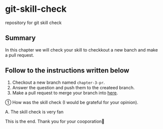 # git-skill-check
repository for git skill check

## Summary
In this chapter we will check your skill to checkkout a new banch and make a pull request.

## Follow to the instructions written below
1. Checkout a new branch named `chapter-3-pr`.
2. Answer the question and push them to the createed branch.
3. Make a pull request to merge your branch into [here](https://github.com/Accel-Hack/git-skill-check/tree/check-results).

① How was the skill check (I would be grateful for your opinion).

A. The skill check is very fan

This is the end. Thank you for your cooporation:tada:
